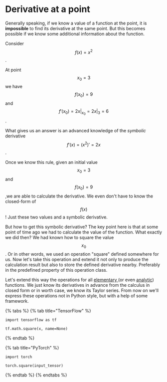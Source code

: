 # Derivative at a point

Generally speaking, if we know a value of a function at the point, it is **impossible** to find its derivative at the same point. But this becomes possible if we know some additional information about the function.

 Consider $$f(x) = x^2$$. 

At point $$x_0 = 3$$ we have $$f(x_0) = 9$$ and $$f'(x_0) = 2x|_{x_0} = 2x|_{3} = 6$$ .

What gives us an answer is an advanced knowledge of the _symbolic_ derivative $$f'(x) = (x^2)' = 2x$$ .

Once we know this rule, given an initial value $$x_0 = 3$$ and $$f(x_0) = 9$$ ,we are able to calculate the derivative. We even don't have to know the closed-form of $$f(x)$$ ! Just these two values and a symbolic derivative.

But how to get this symbolic derivative? The key point here is that at some point of time ago we had to calculate the value of the function. What exactly we did then? We had known how to square the value $$x_0 $$. Or in other words, we used an operation "square" defined somewhere for us. Now let's take this operation and extend it not only to produce the calculation result but also to store the defined derivative nearby. Preferably in the predefined property of this operation class. 

Let's extend this way the operations for all [elementary ](https://en.wikipedia.org/wiki/Elementary_function)\(or even [analytic](https://en.wikipedia.org/wiki/Analytic_function)\) functions. We just know its derivatives in advance from the calculus in closed form or in worth case, we know its Taylor series. From now on we'll express these operations not in Python style, but with a help of some framework.

{% tabs %}
{% tab title="TensorFlow" %}
```text
import tensorflow as tf

tf.math.square(x, name=None)
```
{% endtab %}

{% tab title="PyTorch" %}
```text
import torch
 
torch.square(input_tensor)
```
{% endtab %}
{% endtabs %}

 

